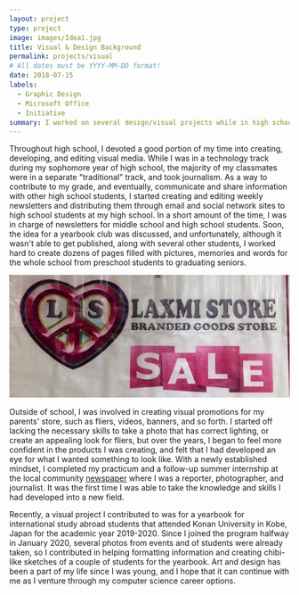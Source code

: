 ```yaml
---
layout: project
type: project
image: images/Idea1.jpg
title: Visual & Design Background
permalink: projects/visual
# All dates must be YYYY-MM-DD format!
date: 2018-07-15
labels:
  - Graphic Design
  - Microsoft Office
  - Initiative
summary: I worked on several design/visual projects while in high school, including designing school newsletters, store banners, and interning at a community journal.
---
```


Throughout high school, I devoted a good portion of my time into creating, developing, and editing visual media. While I was in a technology track during my sophomore year of high school, the majority of my classmates were in a separate "traditional" track, and took journalism. As a way to contribute to my grade, and eventually, communicate and share information with other high school students, I started creating and editing weekly newsletters and distributing them through email and social network sites to high school students at my high school. In a short amount of the time, I was in charge of newsletters for middle school and high school students. Soon, the idea for a yearbook club was discussed, and unfortunately, although it wasn't able to get published, along with several other students, I worked hard to create dozens of pages filled with pictures, memories and words for the whole school from preschool students to graduating seniors.

  <img class="ui image2" src="../images/Idea3.JPG">

Outside of school, I was involved in creating visual promotions for my parents' store, such as fliers, videos, banners, and so forth. I started off lacking the necessary skills to take a photo that has correct lighting, or create an appealing look for fliers, but over the years, I began to feel more confident in the products I was creating, and felt that I had developed an eye for what I wanted something to look like. With a newly established mindset, I completed my practicum and a follow-up summer internship at the local community  <a href="https://marshallislandsjournal.com/">newspaper</a> where I was a reporter, photographer, and journalist. It was the first time I was able to take the knowledge and skills I had developed into a new field.

Recently, a visual project I contributed to was for a yearbook for international study abroad students that attended Konan University in Kobe, Japan for the academic year 2019-2020. Since I joined the program halfway in January 2020, several photos from events and of students were already taken, so I contributed in helping formatting information and creating chibi-like sketches of a couple of students for the yearbook. Art and design has been a part of my life since I was young, and I hope that it can continue with me as I venture through my computer science career options.



